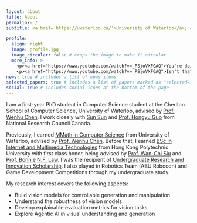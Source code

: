 ```yaml
---
layout: about
title: About
permalink: /
subtitle: <a href='https://uwaterloo.ca/'>University of Waterloo</a>; <a href='https://vectorinstitute.ai/'>Vector Institute</a>;

profile:
  align: right
  image: profile.jpg
  image_circular: false # crops the image to make it circular
  more_info: >
    <p><a href="https://www.youtube.com/watch?v=_PSjoVXFGAQ">You're doing what you love.</a></p>
    <p><a href="https://www.youtube.com/watch?v=_PSjoVXFGAQ">Isn't that enough?</a></p>
news: true # includes a list of news items
selected_papers: true # includes a list of papers marked as "selected={true}"
social: true # includes social icons at the bottom of the page
---
```


I am a first-year PhD student in Computer Science student at the Cheriton School of Computer Science, University of Waterloo, advised by [Prof. Wenhu Chen](https://wenhuchen.github.io/). I work closely with [Sun Sun](https://scholar.google.ca/citations?user=2X_jP6kAAAAJ&hl=en) and [Prof. Hongyu Guo](https://uniweb.uottawa.ca/view/profile/members/4499) from National Research Council Canada.

Previously, I earned [MMath in Computer Science](https://uwaterloo.ca/future-graduate-students/programs/by-faculty/math/computer-science-master-math-mmath) from University of Waterloo, advised by [Prof. Wenhu Chen](https://wenhuchen.github.io/). Before that, I earned [BSc in Internet and Multimedia Technologies](https://www.polyu.edu.hk/eie/prospective-students/undergraduate-students/student-and-graduate-stories/) from Hong Kong Polytechnic University with first class honor, being advised by [Prof. Wan-Chi Siu](https://scholar.google.com/citations?user=ouQRncoAAAAJ&hl=en) and [Prof. Bonnie N.F. Law](https://www.polyu.edu.hk/en/eee/people/academic-staff-and-teaching-staff/dr-law-ngai-fong-bonnie/). I was the recipient of [Undergraduate Research and Innovation Scholarship](https://www.polyu.edu.hk/en/gs/ug-research/uris/about-uris/). I also played in Robotics Team (ABU Robocon) and Game Development Competitions through my undergraduate study.

My research interest covers the following aspects:

- Build vision models for controllable generation and manipulation
- Understand the robustness of vision models
- Develop explainable evaluation metrics for vision tasks
- Explore Agentic AI in visual understanding and generation
